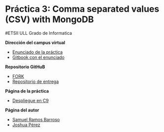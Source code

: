 # Práctica 3: Comma separated values (CSV) with MongoDB

#ETSII ULL Grado de Informatica

**Dirección del campus virtual**

* [Enunciado de la práctica](https://campusvirtual.ull.es/1516/mod/page/view.php?id=191238)
* [Gitbook con el enunciado](https://casianorodriguezleon.gitbooks.io/pl1516/content/practicas/practicamongodb.html)

**Repositorio GitHuB**

* [FORK](https://github.com/Losnen/mongodb-mongoose-csv-joshua-samuel)
* [Repositorio de entrega](https://github.com/ULL-ESIT-GRADOII-DSI/mongodb-mongoose-csv-joshua-samuel)

**Página de la práctica**

* [Despliegue en C9](https://ide.c9.io/losnen/mongodb)

**Página del autor**

* [Samuel Ramos Barroso](http://losnen.github.io/)
* [Joshua Pérez](http://joshuape.github.io/)
